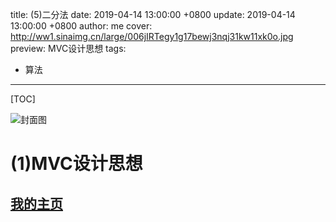 title:  (5)二分法
date: 2019-04-14 13:00:00 +0800
update: 2019-04-14 13:00:00 +0800
author: me
cover: http://ww1.sinaimg.cn/large/006jIRTegy1g17bewj3nqj31kw11xk0o.jpg
preview:  MVC设计思想
tags:

  -  算法

---



[TOC]

![封面图]()

# (1)MVC设计思想



## [我的主页](https://suveng.github.io/blog/)



